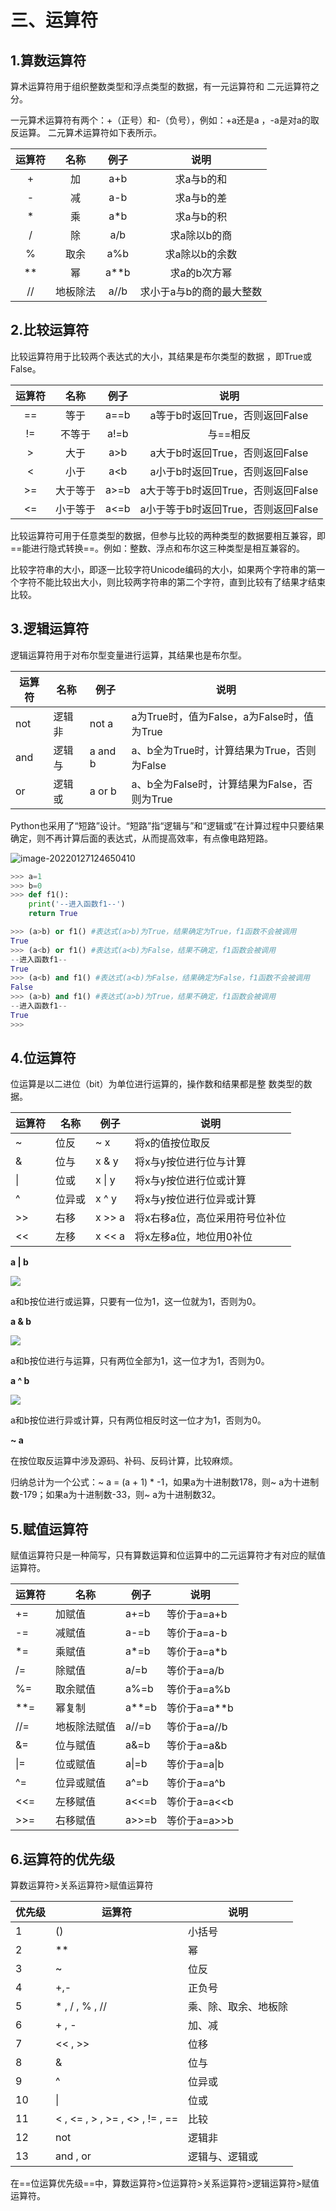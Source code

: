 # 三、运算符

## 1.算数运算符

算术运算符用于组织整数类型和浮点类型的数据，有一元运算符和 二元运算符之分。

一元算术运算符有两个：+（正号）和-（负号），例如：+a还是a ，-a是对a的取反运算。 二元算术运算符如下表所示。

| 运算符 |   名称   | 例子 |           说明           |
| :----: | :------: | :--: | :----------------------: |
|   +    |    加    | a+b  |        求a与b的和        |
|   -    |    减    | a-b  |        求a与b的差        |
|   *    |    乘    | a*b  |        求a与b的积        |
|   /    |    除    | a/b  |       求a除以b的商       |
|   %    |   取余   | a%b  |      求a除以b的余数      |
|   **   |    幂    | a**b |       求a的b次方幂       |
|   //   | 地板除法 | a//b | 求小于a与b的商的最大整数 |

## 2.比较运算符

比较运算符用于比较两个表达式的大小，其结果是布尔类型的数据 ，即True或False。

| 运算符 |   名称   | 例子 |                说明                 |
| :----: | :------: | :--: | :---------------------------------: |
|   ==   |   等于   | a==b |   a等于b时返回True，否则返回False   |
|   !=   |  不等于  | a!=b |              与==相反               |
|   >    |   大于   | a>b  |   a大于b时返回True，否则返回False   |
|   <    |   小于   | a<b  |   a小于b时返回True，否则返回False   |
|   >=   | 大于等于 | a>=b | a大于等于b时返回True，否则返回False |
|   <=   | 小于等于 | a<=b | a小于等于b时返回True，否则返回False |

比较运算符可用于任意类型的数据，但参与比较的两种类型的数据要相互兼容，即==能进行隐式转换==。例如：整数、浮点和布尔这三种类型是相互兼容的。

比较字符串的大小，即逐一比较字符Unicode编码的大小，如果两个字符串的第一个字符不能比较出大小，则比较两字符串的第二个字符，直到比较有了结果才结束比较。

## 3.逻辑运算符

逻辑运算符用于对布尔型变量进行运算，其结果也是布尔型。

| 运算符 | 名称   | 例子    | 说明                                         |
| ------ | ------ | ------- | -------------------------------------------- |
| not    | 逻辑非 | not a   | a为True时，值为False，a为False时，值为True   |
| and    | 逻辑与 | a and b | a、b全为True时，计算结果为True，否则为False  |
| or     | 逻辑或 | a or b  | a、b全为False时，计算结果为False，否则为True |

Python也采用了“短路”设计。“短路”指“逻辑与”和“逻辑或”在计算过程中只要结果确定，则不再计算后面的表达式，从而提高效率，有点像电路短路。

![image-20220127124650410](../../file/image/202201281423565.png)

```python
>>> a=1
>>> b=0
>>> def f1():
	print('--进入函数f1--')
	return True

>>> (a>b) or f1() #表达式(a>b)为True，结果确定为True，f1函数不会被调用
True
>>> (a<b) or f1() #表达式(a<b)为False，结果不确定，f1函数会被调用
--进入函数f1--
True
>>> (a<b) and f1() #表达式(a<b)为False，结果确定为False，f1函数不会被调用
False
>>> (a>b) and f1() #表达式(a>b)为True，结果不确定，f1函数会被调用
--进入函数f1--
True
>>> 
```

## 4.位运算符

位运算是以二进位（bit）为单位进行运算的，操作数和结果都是整 数类型的数据。

| 运算符 | 名称   | 例子   | 说明                           |
| ------ | ------ | ------ | ------------------------------ |
| ~      | 位反   | ~ x    | 将x的值按位取反                |
| &      | 位与   | x & y  | 将x与y按位进行位与计算         |
| \|     | 位或   | x \| y | 将x与y按位进行位或计算         |
| ^      | 位异或 | x ^ y  | 将x与y按位进行位异或计算       |
| >>     | 右移   | x >> a | 将x右移a位，高位采用符号位补位 |
| <<     | 左移   | x << a | 将x左移a位，地位用0补位        |

**a | b**

![](../../file/image/202201271505689.png)

a和b按位进行或运算，只要有一位为1，这一位就为1，否则为0。

**a & b**

![](../../file/image/202201281423213.png)

a和b按位进行与运算，只有两位全部为1，这一位才为1，否则为0。

**a ^ b**

![](../../file/image/202201271512404.png)

a和b按位进行异或计算，只有两位相反时这一位才为1，否则为0。

**~ a**

在按位取反运算中涉及源码、补码、反码计算，比较麻烦。

归纳总计为一个公式：~ a = (a + 1) * -1，如果a为十进制数178，则~ a为十进制数-179；如果a为十进制数-33，则~ a为十进制数32。

## 5.赋值运算符

赋值运算符只是一种简写，只有算数运算和位运算中的二元运算符才有对应的赋值运算符。

| 运算符 | 名称         | 例子  | 说明         |
| ------ | ------------ | ----- | ------------ |
| +=     | 加赋值       | a+=b  | 等价于a=a+b  |
| -=     | 减赋值       | a-=b  | 等价于a=a-b  |
| *=     | 乘赋值       | a*=b  | 等价于a=a*b  |
| /=     | 除赋值       | a/=b  | 等价于a=a/b  |
| %=     | 取余赋值     | a%=b  | 等价于a=a%b  |
| **=    | 幂复制       | a**=b | 等价于a=a**b |
| //=    | 地板除法赋值 | a//=b | 等价于a=a//b |
| &=     | 位与赋值     | a&=b  | 等价于a=a&b  |
| \|=    | 位或赋值     | a\|=b | 等价于a=a\|b |
| ^=     | 位异或赋值   | a^=b  | 等价于a=a^b  |
| <<=    | 左移赋值     | a<<=b | 等价于a=a<<b |
| >>=    | 右移赋值     | a>>=b | 等价于a=a>>b |



## 6.运算符的优先级

算数运算符>关系运算符>赋值运算符

| 优先级 | 运算符                         | 说明                 |
| ------ | ------------------------------ | -------------------- |
| 1      | ()                             | 小括号               |
| 2      | **                             | 幂                   |
| 3      | ~                              | 位反                 |
| 4      | +,-                            | 正负号               |
| 5      | * , / , % , //                 | 乘、除、取余、地板除 |
| 6      | + , -                          | 加、减               |
| 7      | << , >>                        | 位移                 |
| 8      | &                              | 位与                 |
| 9      | ^                              | 位异或               |
| 10     | \|                             | 位或                 |
| 11     | < , <= , > , >= , <> , != , == | 比较                 |
| 12     | not                            | 逻辑非               |
| 13     | and , or                       | 逻辑与、逻辑或       |

在==位运算优先级==中，算数运算符>位运算符>关系运算符>逻辑运算符>赋值运算符。